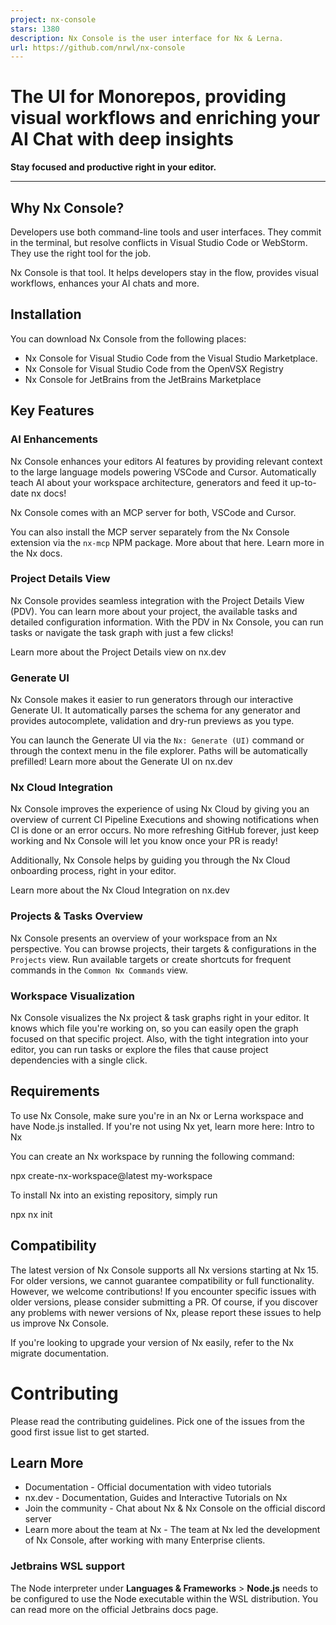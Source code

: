 ```yaml
---
project: nx-console
stars: 1380
description: Nx Console is the user interface for Nx & Lerna.
url: https://github.com/nrwl/nx-console
---
```


The UI for Monorepos, providing visual workflows and enriching your AI Chat with deep insights
==============================================================================================

**Stay focused and productive right in your editor.**

* * *

Why Nx Console?
---------------

Developers use both command-line tools and user interfaces. They commit in the terminal, but resolve conflicts in Visual Studio Code or WebStorm. They use the right tool for the job.

Nx Console is that tool. It helps developers stay in the flow, provides visual workflows, enhances your AI chats and more.

Installation
------------

You can download Nx Console from the following places:

-   Nx Console for Visual Studio Code from the Visual Studio Marketplace.
-   Nx Console for Visual Studio Code from the OpenVSX Registry
-   Nx Console for JetBrains from the JetBrains Marketplace

Key Features
------------

### AI Enhancements

Nx Console enhances your editors AI features by providing relevant context to the large language models powering VSCode and Cursor. Automatically teach AI about your workspace architecture, generators and feed it up-to-date nx docs!

Nx Console comes with an MCP server for both, VSCode and Cursor.

You can also install the MCP server separately from the Nx Console extension via the `nx-mcp` NPM package. More about that here. Learn more in the Nx docs.

### Project Details View

Nx Console provides seamless integration with the Project Details View (PDV). You can learn more about your project, the available tasks and detailed configuration information. With the PDV in Nx Console, you can run tasks or navigate the task graph with just a few clicks!

Learn more about the Project Details view on nx.dev

### Generate UI

Nx Console makes it easier to run generators through our interactive Generate UI. It automatically parses the schema for any generator and provides autocomplete, validation and dry-run previews as you type.

You can launch the Generate UI via the `Nx: Generate (UI)` command or through the context menu in the file explorer. Paths will be automatically prefilled! Learn more about the Generate UI on nx.dev

### Nx Cloud Integration

Nx Console improves the experience of using Nx Cloud by giving you an overview of current CI Pipeline Executions and showing notifications when CI is done or an error occurs. No more refreshing GitHub forever, just keep working and Nx Console will let you know once your PR is ready!

Additionally, Nx Console helps by guiding you through the Nx Cloud onboarding process, right in your editor.

Learn more about the Nx Cloud Integration on nx.dev

### Projects & Tasks Overview

Nx Console presents an overview of your workspace from an Nx perspective. You can browse projects, their targets & configurations in the `Projects` view. Run available targets or create shortcuts for frequent commands in the `Common Nx Commands` view.

### Workspace Visualization

Nx Console visualizes the Nx project & task graphs right in your editor. It knows which file you're working on, so you can easily open the graph focused on that specific project. Also, with the tight integration into your editor, you can run tasks or explore the files that cause project dependencies with a single click.

Requirements
------------

To use Nx Console, make sure you're in an Nx or Lerna workspace and have Node.js installed. If you're not using Nx yet, learn more here: Intro to Nx

You can create an Nx workspace by running the following command:

npx create-nx-workspace@latest my-workspace

To install Nx into an existing repository, simply run

npx nx init

Compatibility
-------------

The latest version of Nx Console supports all Nx versions starting at Nx 15. For older versions, we cannot guarantee compatibility or full functionality. However, we welcome contributions! If you encounter specific issues with older versions, please consider submitting a PR. Of course, if you discover any problems with newer versions of Nx, please report these issues to help us improve Nx Console.

If you're looking to upgrade your version of Nx easily, refer to the Nx migrate documentation.

Contributing
============

Please read the contributing guidelines. Pick one of the issues from the good first issue list to get started.

Learn More
----------

-   Documentation - Official documentation with video tutorials
-   nx.dev - Documentation, Guides and Interactive Tutorials on Nx
-   Join the community - Chat about Nx & Nx Console on the official discord server
-   Learn more about the team at Nx - The team at Nx led the development of Nx Console, after working with many Enterprise clients.

### Jetbrains WSL support

The Node interpreter under **Languages & Frameworks** > **Node.js** needs to be configured to use the Node executable within the WSL distribution. You can read more on the official Jetbrains docs page.
